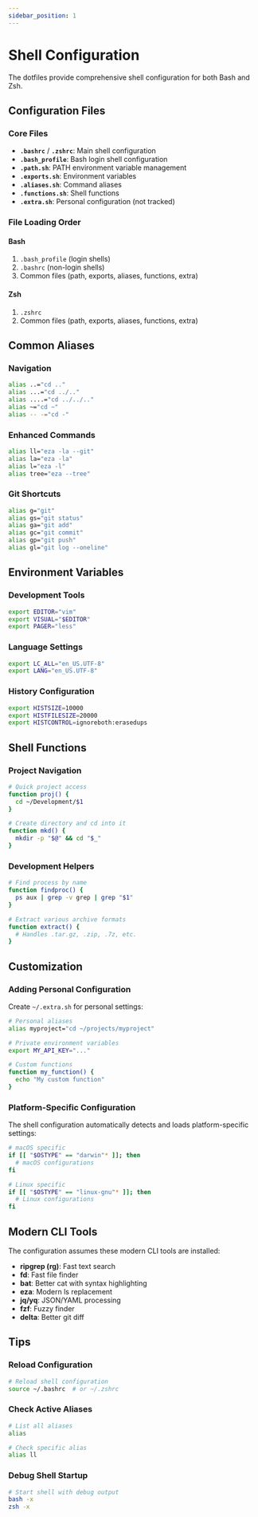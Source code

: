 ```yaml
---
sidebar_position: 1
---
```


# Shell Configuration

The dotfiles provide comprehensive shell configuration for both Bash and Zsh.

## Configuration Files

### Core Files

- **`.bashrc`** / **`.zshrc`**: Main shell configuration
- **`.bash_profile`**: Bash login shell configuration
- **`.path.sh`**: PATH environment variable management
- **`.exports.sh`**: Environment variables
- **`.aliases.sh`**: Command aliases
- **`.functions.sh`**: Shell functions
- **`.extra.sh`**: Personal configuration (not tracked)

### File Loading Order

#### Bash

1. `.bash_profile` (login shells)
2. `.bashrc` (non-login shells)
3. Common files (path, exports, aliases, functions, extra)

#### Zsh

1. `.zshrc`
2. Common files (path, exports, aliases, functions, extra)

## Common Aliases

### Navigation

```bash
alias ..="cd .."
alias ...="cd ../.."
alias ....="cd ../../.."
alias ~="cd ~"
alias -- -="cd -"
```

### Enhanced Commands

```bash
alias ll="eza -la --git"
alias la="eza -la"
alias l="eza -l"
alias tree="eza --tree"
```

### Git Shortcuts

```bash
alias g="git"
alias gs="git status"
alias ga="git add"
alias gc="git commit"
alias gp="git push"
alias gl="git log --oneline"
```

## Environment Variables

### Development Tools

```bash
export EDITOR="vim"
export VISUAL="$EDITOR"
export PAGER="less"
```

### Language Settings

```bash
export LC_ALL="en_US.UTF-8"
export LANG="en_US.UTF-8"
```

### History Configuration

```bash
export HISTSIZE=10000
export HISTFILESIZE=20000
export HISTCONTROL=ignoreboth:erasedups
```

## Shell Functions

### Project Navigation

```bash
# Quick project access
function proj() {
  cd ~/Development/$1
}

# Create directory and cd into it
function mkd() {
  mkdir -p "$@" && cd "$_"
}
```

### Development Helpers

```bash
# Find process by name
function findproc() {
  ps aux | grep -v grep | grep "$1"
}

# Extract various archive formats
function extract() {
  # Handles .tar.gz, .zip, .7z, etc.
}
```

## Customization

### Adding Personal Configuration

Create `~/.extra.sh` for personal settings:

```bash
# Personal aliases
alias myproject="cd ~/projects/myproject"

# Private environment variables
export MY_API_KEY="..."

# Custom functions
function my_function() {
  echo "My custom function"
}
```

### Platform-Specific Configuration

The shell configuration automatically detects and loads platform-specific
settings:

```bash
# macOS specific
if [[ "$OSTYPE" == "darwin"* ]]; then
  # macOS configurations
fi

# Linux specific
if [[ "$OSTYPE" == "linux-gnu"* ]]; then
  # Linux configurations
fi
```

## Modern CLI Tools

The configuration assumes these modern CLI tools are installed:

- **ripgrep (rg)**: Fast text search
- **fd**: Fast file finder
- **bat**: Better cat with syntax highlighting
- **eza**: Modern ls replacement
- **jq/yq**: JSON/YAML processing
- **fzf**: Fuzzy finder
- **delta**: Better git diff

## Tips

### Reload Configuration

```bash
# Reload shell configuration
source ~/.bashrc  # or ~/.zshrc
```

### Check Active Aliases

```bash
# List all aliases
alias

# Check specific alias
alias ll
```

### Debug Shell Startup

```bash
# Start shell with debug output
bash -x
zsh -x
```
